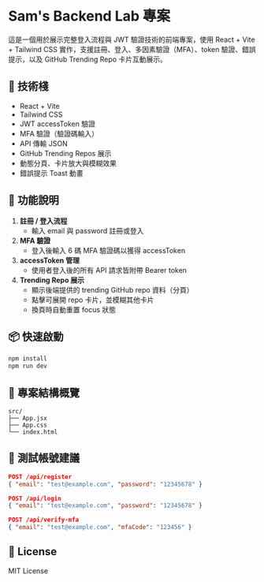 # Sam's Backend Lab 專案

這是一個用於展示完整登入流程與 JWT 驗證技術的前端專案，使用 React + Vite + Tailwind CSS 實作，支援註冊、登入、多因素驗證（MFA）、token 驗證、錯誤提示，以及 GitHub Trending Repo 卡片互動展示。

## 🚀 技術棧

- React + Vite
- Tailwind CSS
- JWT accessToken 驗證
- MFA 驗證（驗證碼輸入）
- API 傳輸 JSON
- GitHub Trending Repos 展示
- 動態分頁、卡片放大與模糊效果
- 錯誤提示 Toast 動畫

## 🔐 功能說明

1. **註冊 / 登入流程**
   - 輸入 email 與 password 註冊或登入
2. **MFA 驗證**
   - 登入後輸入 6 碼 MFA 驗證碼以獲得 accessToken
3. **accessToken 管理**
   - 使用者登入後的所有 API 請求皆附帶 Bearer token
4. **Trending Repo 展示**
   - 顯示後端提供的 trending GitHub repo 資料（分頁）
   - 點擊可展開 repo 卡片，並模糊其他卡片
   - 換頁時自動重置 focus 狀態

## 📦 快速啟動

```bash
npm install
npm run dev
```

## 📂 專案結構概覽

```
src/
├── App.jsx
├── App.css
└── index.html
```

## 🧪 測試帳號建議

```json
POST /api/register
{ "email": "test@example.com", "password": "12345678" }

POST /api/login
{ "email": "test@example.com", "password": "12345678" }

POST /api/verify-mfa
{ "email": "test@example.com", "mfaCode": "123456" }
```

## 📄 License

MIT License